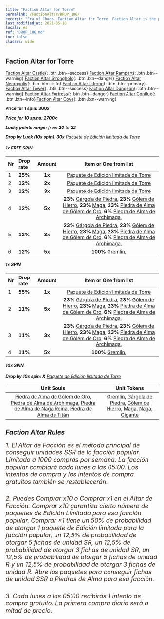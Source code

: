 ```yaml
---
title: "Faction Altar for Torre"
permalink: /FactionAltar/DROP_106/
excerpt: "Era of Chaos  Faction Altar for Torre. Faction Altar is the primary method for obtaining SSR units from the popular faction. Limited to 1,000 purchases each week. The popular faction changes at 05:00 every Monday. Purchase attempts and free purchase attempts will also reset then."
last_modified_at: 2021-05-18
locale: es
ref: "DROP_106.md"
toc: false
classes: wide
---
```


##  Faction Altar for **Torre**

  [Faction Altar Castle](/es/FactionAltar/DROP_101/){: .btn .btn--success} [Faction Altar Rampart](/es/FactionAltar/DROP_102/){: .btn .btn--warning} [Faction Altar Stronghold](/es/FactionAltar/DROP_103/){: .btn .btn--danger} [Faction Altar Necropolis](/es/FactionAltar/DROP_104/){: .btn .btn--info} [Faction Altar Inferno](/es/FactionAltar/DROP_105/){: .btn .btn--primary} [Faction Altar Tower](/es/FactionAltar/DROP_106/){: .btn .btn--success} [Faction Altar Dungeon](/es/FactionAltar/DROP_107/){: .btn .btn--warning} [Faction Altar Fortress](/es/FactionAltar/DROP_108/){: .btn .btn--danger} [Faction Altar Conflux](/es/FactionAltar/DROP_109/){: .btn .btn--info} [Faction Altar Cove](/es/FactionAltar/DROP_112/){: .btn .btn--warning} 

  **Price for 1 spin: 300x** <i class="fas fa-gem"/>

  **Price for 10 spins: 2700x** <i class="fas fa-gem"/>

  **Lucky points range:** from **20** to **22**

  **Drop by Luck (10x spin): 30x** [Paquete de Edición limitada de Torre](/ItemsES/con_2110/)

####  1x FREE SPIN 

  |    Nr    |  Drop rate  |  Amount   |   Item or One from list  |
  |:---------|:------------|:---------:|:------------------------:|
  | 1 | **25%** | **1x** | [Paquete de Edición limitada de Torre](/ItemsES/con_2110/) |
  | 2 | **12%** | **2x** | [Paquete de Edición limitada de Torre](/ItemsES/con_2110/) |
  | 3 | **12%** | **3x** | [Paquete de Edición limitada de Torre](/ItemsES/con_2110/) |
  | 4 | **12%** | **5x** |  **23%** [Gárgola de Piedra](/ItemsES/unt_236/),  **23%** [Gólem de Hierro](/ItemsES/unt_237/),  **23%** [Maga](/ItemsES/unt_238/),  **23%** [Piedra de Alma de Gólem de Oro](/ItemsES/unt_322/),  **6%** [Piedra de Alma de Archimaga](/ItemsES/unt_323/),  |
  | 5 | **12%** | **3x** |  **23%** [Gárgola de Piedra](/ItemsES/unt_236/),  **23%** [Gólem de Hierro](/ItemsES/unt_237/),  **23%** [Maga](/ItemsES/unt_238/),  **23%** [Piedra de Alma de Gólem de Oro](/ItemsES/unt_322/),  **6%** [Piedra de Alma de Archimaga](/ItemsES/unt_323/),  |
  | 6 | **12%** | **5x** |  **100%** [Gremlin](/ItemsES/unt_235/),  |


####  1x SPIN 

  |    Nr    |  Drop rate  |  Amount   |   Item or One from list  |
  |:---------|:------------|:---------:|:------------------------:|
  | 1 | **55%** | **1x** | [Paquete de Edición limitada de Torre](/ItemsES/con_2110/) |
  | 2 | **11%** | **5x** |  **23%** [Gárgola de Piedra](/ItemsES/unt_236/),  **23%** [Gólem de Hierro](/ItemsES/unt_237/),  **23%** [Maga](/ItemsES/unt_238/),  **23%** [Piedra de Alma de Gólem de Oro](/ItemsES/unt_322/),  **6%** [Piedra de Alma de Archimaga](/ItemsES/unt_323/),  |
  | 3 | **11%** | **3x** |  **23%** [Gárgola de Piedra](/ItemsES/unt_236/),  **23%** [Gólem de Hierro](/ItemsES/unt_237/),  **23%** [Maga](/ItemsES/unt_238/),  **23%** [Piedra de Alma de Gólem de Oro](/ItemsES/unt_322/),  **6%** [Piedra de Alma de Archimaga](/ItemsES/unt_323/),  |
  | 4 | **11%** | **5x** |  **100%** [Gremlin](/ItemsES/unt_235/),  |


####  10x SPIN 

  **Drop by 10x spin: X** [Paquete de Edición limitada de Torre](/ItemsES/con_2110/)

  |    Unit Souls    |  Unit Tokens  |
  |:----------------:|:-------------:|
  | [Piedra de Alma de Gólem de Oro](/ItemsES/unt_322/), [Piedra de Alma de Archimaga](/ItemsES/unt_323/), [Piedra de Alma de Naga Reina](/ItemsES/unt_325/), [Piedra de Alma de Titán](/ItemsES/unt_326/) | [Gremlin](/ItemsES/unt_235/), [Gárgola de Piedra](/ItemsES/unt_236/), [Gólem de Hierro](/ItemsES/unt_237/), [Maga](/ItemsES/unt_238/), [Naga](/ItemsES/unt_240/), [Gigante](/ItemsES/unt_241/) |



## Faction Altar Rules

  <span style="color: #3c2a1e;font-size:20px">1. El Altar de Facción es el método principal de conseguir unidades SSR de la facción popular. Limitado a 1000 compras por semana. La facción popular cambiará cada lunes a las 05:00. Los intentos de compra y los intentos de compra gratuitos también se restablecerán. </span><br/>

<br/>  <span style="color: #3c2a1e;font-size:20px">2. Puedes Comprar x10 o Comprar x1 en el Altar de Facción. Comprar x10 garantiza cierto número de paquetes de Edición Limitada para esa facción popular. Comprar ×1 tiene un 50% de probabilidad de otorgar 1 paquete de Edición limitada para la facción popular, un 12,5% de probabilidad de otorgar 5 fichas de unidad SR, un 12,5% de probabilidad de otorgar 3 fichas de unidad SR, un 12,5% de probabilidad de otorgar 5 fichas de unidad R y un 12,5% de probabilidad de otorgar 3 fichas de unidad R. Abre los paquetes para conseguir fichas de unidad SSR o Piedras de Alma para esa facción.</span>

<br/>  <span style="color: #3c2a1e;font-size:20px">3. Cada lunes a las 05:00 recibirás 1 intento de compra gratuito. La primera compra diaria será a mitad de precio.</span><br/>

<br/>